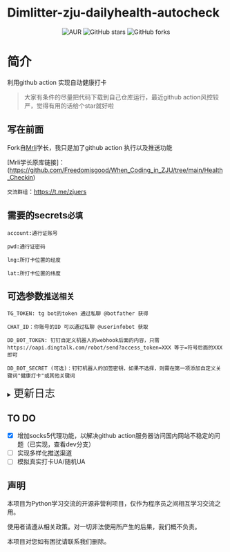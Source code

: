 # Dimlitter-zju-dailyhealth-autocheck
<div style="text-align: center">

 ![AUR](https://img.shields.io/badge/license-MIT%20License%202.0-green.svg)
![GitHub stars](https://img.shields.io/github/stars/Dimlitter/zju-dailyhealth-autocheck.svg?style=social&label=Stars)
![GitHub forks](https://img.shields.io/github/forks/Dimlitter/zju-dailyhealth-autocheck.svg?style=social&label=Fork)

</div>

# 简介
利用github action 实现自动健康打卡

> 大家有条件的尽量把代码下载到自己仓库运行，最近github action风控较严，觉得有用的话给个star就好啦

## 写在前面
Fork自[Mrli](https://github.com/Freedomisgood)学长，我只是加了github action 执行以及推送功能

[Mrli学长原库链接]：(https://github.com/Freedomisgood/When_Coding_in_ZJU/tree/main/Health_Checkin)

`交流群组`：https://t.me/zjuers 


## 需要的secrets`必填`
```
account:通行证账号
 
pwd:通行证密码

lng:所打卡位置的经度 

lat:所打卡位置的纬度
```
## 可选参数`推送相关`
 ```
TG_TOKEN: tg bot的token 通过私聊 @botfather 获得

CHAT_ID：你账号的ID 可以通过私聊 @userinfobot 获取

DD_BOT_TOKEN: 钉钉自定义机器人的webhook后面的内容，只需 https://oapi.dingtalk.com/robot/send?access_token=XXX 等于=符号后面的XXX即可

DD_BOT_SECRET (可选)：钉钉机器人的加签密钥，如果不选择，则需在第一项添加自定义关键词"健康打卡"或其他关键词
```
<details> <summary> <font size=5>更新日志</font></summary>
2022.3.28 重新排版readme以及重构代码<br>
2022.1.15 更新data包，根据个人情况需要修改，请在check.py的172行后根据注释自行修改<br>
2021.12.24 加入钉钉机器人推送<br>
2021.12.22 更新统一认证平台登录<br>
2021.12.05 更新打卡参数<br>
2021.11.27 打卡界面发生变化 无需更新仍可使用<br>
2021.10.28 pysocks问题无法解决，创建dev分支<br>
2021.10.27 添加socks5代理功能，使用国内ip，增加打卡隐蔽性<br>

感谢 [LittleYe233](https://github.com/LittleYe233) 的大力支持<br>
2021.10.24 tg推送模块分离<br>
感谢 [zxc2012](https://github.com/zxc2012) 增加的平台登录检查功能<br>
2021.10.23 添加secrets检查提醒 增加tg bot推送判断 

</details>

## TO DO
 - [x] 增加socks5代理功能，以解决github action服务器访问国内网站不稳定的问题（已实现，查看dev分支）
 - [ ] 实现多样化推送渠道
 - [ ] 模拟真实打卡UA/随机UA

## 声明

本项目为Python学习交流的开源非营利项目，仅作为程序员之间相互学习交流之用。

使用者请遵从相关政策。对一切非法使用所产生的后果，我们概不负责。

本项目对您如有困扰请联系我们删除。